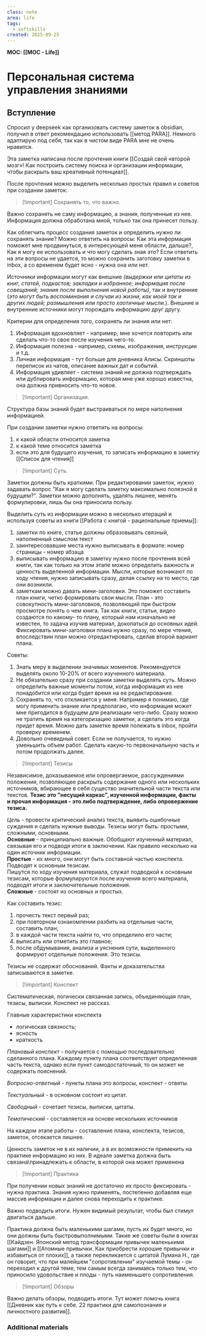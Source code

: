 ```yaml
---
class: note
area: life
tags:
  - softskills
created: 2025-09-25
---
```

**MOC: [[MOC - Life]]**

# Персональная система управления знаниями

## Вступление

Спросил у deepseek как организовать систему заметок в obsidian, получил в ответ рекомендацию использовать [[метод PARA]]. 
Немного адаптирую под себя, так как в чистом виде PARA мне не очень нравится.

Эта заметка написана после прочтения книги [[Создай свой «второй мозг»! Как построить систему поиска и организации информации, чтобы раскрыть ваш креативный потенциал]].

После прочтения можно выделить несколько простых правил и советов при создании заметок:

>[!important] Сохранять то, что важно.

Важно сохранять не саму информацию, а знания, полученные из нее. Информация должна обработана мной, только так она принесет пользу. 

Как облегчить процесс создания заметок и определить нужно ли сохранять знание? Можно ответить на вопросы: Как эта информация поможет мне продвинуться, в интересующей меня области, дальше?, Как я могу ее использовать и что могу сделать зная это? Если ответить на эти вопросы не удается, то можно сохранить заготовку заметки в inbox, а со временем будет ясно - нужна она или нет.

Источники информации могут как внешние *(выдержки или цитаты из книг, статей, подкастов; закладки и избранное; информация после совещаний; знания после выполнения новой работы)*, так и внутренние (*это могут быть воспоминания и случаи из жизни, как моей так и других людей; размышления или просто хаотичные мысли.*). Внешние и внутренние источники могут порождать информацию друг другу.

Критерии для определения того, сохранять ли знания или нет:
1. Информация вдохновляет -  например, мне хочется повторить или сделать что-то свое после изучения чего-то.
2. Информация полезна - например, схемы, изображения, инструкции и т.д.
3. Личная информация - тут больше для дневника Алисы. Скриншоты переписок из чатов, описание важных дат и событий.
4. Информация удивляет - система знаний не должна подтверждать или дублировать информацию, которая мне уже хорошо известна, она должна привносить что-то новое.

>[!important] Организация.

Структура базы знаний будет выстраиваться по мере наполнения информацией.

При создании заметки нужно ответить на вопросы:
1. к какой области относится заметка
2. к какой теме относится заметка
3. если это для будущего изучения, то записать информацию в заметку [[Список для чтения]]

>[!important] Суть.

Заметки должны быть краткими. При редактировании заметок, нужно задавать вопрос "Как я могу сделать заметку максимально полезной в будущем?". Заметки можно дополнять, удалять лишнее, менять формулировки, лишь бы она приносила пользу.

Выделить суть из информации можно в несколько итераций и используя советы из книги [[Работа с книгой - рациональные приемы]]:
1. заметки по книге, статье должны образовывать связный, наполненный смыслом текст
2. заинтересовавшие места нужно выписывать в формате: номер страницы - номер абзаца
3. выписывать информацию в заметку нужно после прочтения всей книги, так как только на этом этапе можно определить важность и ценность выделенной информации. Мысли, которые возникают по ходу чтения, нужно записывать сразу, делая ссылку на то место, где они возникли.
4. заметкам можно давать мини-заголовки. Это поможет составить план книги, четко формировать свои мысли. План - это совокупность мини-заголовков, позволяющий при быстром просмотре понять о чем книга. Так как книги, статьи, видео создаются по какому- то плану, который нам изначально не известен, то задача изучив материал, докопаться до основных идей. Фиксировать мини-заголовки плана нужно сразу, по мере чтения, впоследствии план можно отредактировать, сделав второй вариант плана.

Советы:
1. Знать меру в выделении значимых моментов. Рекомендуется выделять около 10-20% от всего изученного материала.
2. Не обязательно сразу при создании заметки выделять суть. Можно определить важные моменты потом, когда информация из нее понадобится или когда будет время на ее редактирование.
3. Сохранять то, что откликается у меня. Например я понимаю, где могу применить знание или предполагаю, что информация может мне пригодится в будущем для реализации чего-либо. Сразу можно не тратить время на категоризацию заметки, а сделать это когда придет время. Можно дать заметке время полежать в inbox, пройти проверку временем.
4. Довольно очевидный совет. Если не получается, то нужно уменьшить объем работ. Сделать какую-то первоначальную часть и потом продолжать далее.

> [!important] Тезисы

Независимое, доказываемое или опровергаемое, рассуждениями положения, позволяющее раскрыть содержание одного или нескольких источников, вбирающее в себя существо значительной части текста или текстов. **Тезис это "несущий каркас", изученной информации, факты и прочая информация - это либо подтверждение, либо опровержение тезиса.**

*Цель* - провести критический анализ текста, выявить ошибочные суждения и сделать нужные выводы.
Тезисы могут быть: простыми, сложными, основными.  
**Основные** - принципиально важные. Обобщают изученный материал, связывая его и подводя итоги в заключении. Как правило несколько на один источник информации.  
**Простые** - их много, они могут быть составной частью конспекта. Подводят к основным тезисам.  
Пишутся по ходу изучения материала, служат подводкой к основным тезисам, которые формулируются после изучения всего материала, подводят итоги и заключительные положения.  
**Сложные** - состоят из основных и простых.

Как составить тезис:
1. прочесть текст первый раз;
2. при повторном ознакомлении разбить на отдельные части, составить план;
3. в каждой части текста найти то, что определило его части;
4. выписать или отметить это главное;
5. после обдумывания, анализа и уяснения сути, выделенного формируют отдельные положения. Это тезисы.

Тезисы не содержат обоснований. Факты и доказательства записываются в заметке.

> [!important] Конспект

Систематическая, логически связанная запись, объединяющая план, тезисы, выписки. Конспект не рассказ.

Главные характеристики конспекта
- логическая связность;
- ясность
- краткость

*Плановый конспект* - получается с помощью последовательно сделанного плана. Каждому пункту плана соответствует определенная часть текста, однако если пункт самодостаточный, то он может не содержать пояснений.

*Вопросно-ответный* - пункты плана это вопросы, конспект - ответы.

*Текстуальный* - в основном состоит из цитат.

*Свободный* - сочетает тезисы, выписки, цитаты.

*Тематический* - составляется на основе нескольких источников

На каждом этапе работы - составление плана, конспекта, тезисов, заметок, отсекается лишнее.

Ценность заметок не в их наличии, а в их возможности применить на практике информацию из них. В идеале заметка должна быть связана\принадлежать к области, в которой она может применена

> [!important] Практика

При получении новых знаний не достаточно их просто фиксировать - нужна практика. Знания нужно применять, постепенно добавляя еще массив информации и далее снова переходить к практике.

Важно подводить итоги. Нужен видимый результат, чтобы был стимул двигаться дальше. 

Практика должна быть маленькими шагами, пусть их будет много, но они должны быть быстровыполнимыми. Такие же советы были в книгах [[Кайдзен. Японский метод трансформации привычек маленькими шагами]] и [[Атомные привычки. Как приобрести хорошие привычки и избавиться от плохих]], а также перекликается с цитатой Лумана Н., где он говорит, что при малейшем "сопротивлении" изучаемой темы - он переходил к другой теме, тем самым всегда занимаясь только тем, что приносило удовольствие и плоды - путь наименьшего сопротивления.

> [!important] Обзоры
> 

Важно делать обзоры, подводить итоги. Тут может помочь книга [[Дневник как путь к себе. 22 практики для самопознания и личностного развития]].

### Additional materials